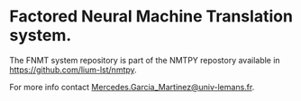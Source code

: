 #  Factored Neural Machine Translation system.

The FNMT system repository is part of the NMTPY repostory available in https://github.com/lium-lst/nmtpy.

For more info contact Mercedes.Garcia_Martinez@univ-lemans.fr.
